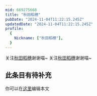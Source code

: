 ```yaml
---
mid: 669275668
title: "秋田稻穗"
pubDate: "2024-11-04T11:22:15.245Z"
updatedDate: "2024-11-04T11:22:15.245Z"
profile:
  {
    Nickname: ["秋田稻穗"],
  }
---
```


关注[秋田稻穗](https://space.bilibili.com/669275668)谢谢喵~ 关注[秋田稻穗](https://space.bilibili.com/669275668)谢谢喵~

## 此条目有待补充
你可以在[这里](https://github.com/Yuhanawa/VTuber.ICU/edit/master/src/content/v/秋田稻穗/index.md)编辑本文
